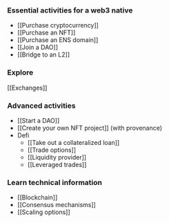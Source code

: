 ### Essential activities for a web3 native
- [[Purchase cryptocurrency]]
- [[Purchase an NFT]]
- [[Purchase an ENS domain]]
- [[Join a DAO]]
- [[Bridge to an L2]]

### Explore
[[Exchanges]]

### Advanced activities
- [[Start a DAO]]
- [[Create your own NFT project]] (with provenance)
- Defi
	- [[Take out a collateralized loan]]
	- [[Trade options]]
	- [[Liquidity provider]]
	- [[Leveraged trades]]

### Learn technical information
- [[Blockchain]]
- [[Consensus mechanisms]]
- [[Scaling options]]
